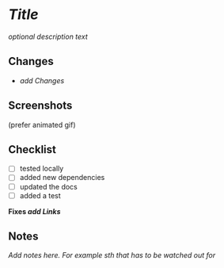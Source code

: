 # _Title_

_optional description text_

## Changes
- _add Changes_

## Screenshots
(prefer animated gif)


## Checklist
- [ ] tested locally
- [ ] added new dependencies
- [ ] updated the docs
- [ ] added a test

**Fixes _add Links_**

Notes
-----
_Add notes here._
_For example sth that has to be watched out for_
